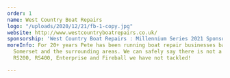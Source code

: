 ```yaml
---
order: 1
name: West Country Boat Repairs
logo: "/uploads/2020/12/21/fb-1-copy.jpg"
website: http://www.westcountryboatrepairs.co.uk/
sponsorship: 'West Country Boat Repairs : Millennium Series 2021 Sponsors'
moreInfo: For 20+ years Pete has been running boat repair businesses based in North
  Somerset and the surrounding areas. We can safely say there is not a repair on an
  RS200, RS400, Enterprise and Fireball we have not tackled!

---
```

